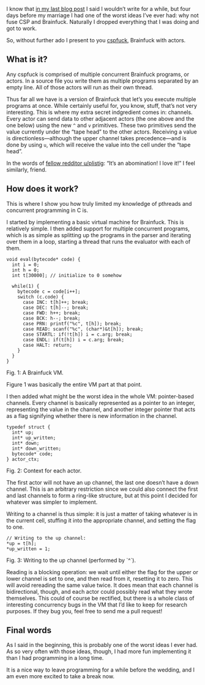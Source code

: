 I know that [in my last blog post](http://blog.veitheller.de/An_Update.html) I
said I wouldn’t write for a while, but four days before my marriage I had one
of the worst ideas I’ve ever had: why not fuse CSP and Brainfuck. Naturally I
dropped everything that I was doing and got to work.

So, without further ado I present to you
[cspfuck](https://github.com/hellerve/cspfuck), Brainfuck with actors.

## What is it?

Any cspfuck is comprised of multiple concurrent Brainfuck programs, or actors.
In a source file you write them as multiple programs separated by an empty line.
All of those actors will run as their own thread.

Thus far all we have is a version of Brainfuck that let’s you execute multiple
programs at once. While certainly useful for, you know, stuff, that’s not very
interesting. This is where my extra secret indgredient comes in: channels. Every
actor can send data to other adjacent actors (the one above and the one below)
using the new `^` and `v` primitives. These two primitives send the value
currently under the “tape head” to the other actors. Receiving a value is
directionless—although the upper channel takes precedence—and is done by using
`u`, which will receive the value into the cell under the “tape head”.

In the words of [fellow redditor u/plistig](https://www.reddit.com/r/ProgrammingLanguages/comments/8b6bm2/cspfck_brainfck_with_actors/dx4b9s0/):
“It’s an abomination! I love it!” I feel similarly, friend.

## How does it work?

This is where I show you how truly limited my knowledge of pthreads and
concurrent programming in C is.

I started by implementing a basic virtual machine for Brainfuck. This is
relatively simple. I then added support for multiple concurrent programs, which
is as simple as splitting up the programs in the parser and iterating over them
in a loop, starting a thread that runs the evaluator with each of them.

```
void eval(bytecode* code) {
  int i = 0;
  int h = 0;
  int t[30000]; // initialize to 0 somehow

  while(1) {
    bytecode c = code[i++];
    switch (c.code) {
      case INC: t[h]++; break;
      case DEC: t[h]--; break;
      case FWD: h++; break;
      case BCK: h--; break;
      case PRN: printf("%c", t[h]); break;
      case READ: scanf("%c", (char*)&t[h]); break;
      case STARTL: if(!t[h]) i = c.arg; break;
      case ENDL: if(t[h]) i = c.arg; break;
      case HALT: return;
    }
  }
}
```
<div class="figure-label">Fig. 1: A Brainfuck VM.</div>

Figure 1 was basically the entire VM part at that point.

I then added what might be the worst idea in the whole VM: pointer-based
channels. Every channel is basically represented as a pointer to an integer,
representing the value in the channel, and another integer pointer that acts as
a flag signifying whether there is new information in the channel.

```
typedef struct {
  int* up;
  int* up_written;
  int* down;
  int* down_written;
  bytecode* code;
} actor_ctx;
```
<div class="figure-label">Fig. 2: Context for each actor.</div>

The first actor will not have an up channel, the last one doesn’t have a down
channel. This is an arbitrary restriction since we could also connect the first
and last channels to form a ring-like structure, but at this point I decided for
whatever was simpler to implement.

Writing to a channel is thus simple: it is just a matter of taking whatever is
in the current cell, stuffing it into the appropriate channel, and setting the
flag to one.

```
// Writing to the up channel:
*up = t[h];
*up_written = 1;
```
<div class="figure-label">
  Fig. 3: Writing to the up channel (performed by `^`).
</div>

Reading is a blocking operation: we wait until either the flag for the upper or
lower channel is set to one, and then read from it, resetting it to zero. This
will avoid rereading the same value twice. It does mean that each channel is
bidirectional, though, and each actor could possibly read what they wrote
themselves. This could of course be rectified, but there is a whole class of
interesting concurrency bugs in the VM that I’d like to keep for research
purposes. If they bug you, feel free to send me a pull request!

## Final words

As I said in the beginning, this is probably one of the worst ideas I ever had.
As so very often with those ideas, though, I had more fun implementing it than
I had programming in a long time.

It is a nice way to leave programming for a while before the wedding, and I am
even more excited to take a break now.
